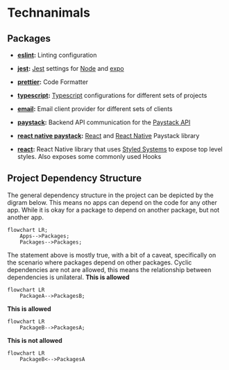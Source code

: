 # Technanimals

## Packages

- **[eslint](./packages/config/eslint/README.md):** Linting configuration
- **[jest](./packages/config/jest/README.md):** [Jest](https://jestjs.io/) settings for [Node](https://nodejs.org/en/) and [expo](https://docs.expo.dev)
- **[prettier](./packages/config/prettier/README.md):** Code Formatter
- **[typescript](./packages/config/typescript/README.md):** [Typescript](https://www.typescriptlang.org) configurations for different sets of projects

- **[email](./packages/email/README.md):** Email client provider for different sets of clients
- **[paystack](./packages/paystack/core//README.md):** Backend API communication for the [Paystack API](https://paystack.com/docs/)
- **[react native paystack](./packages/paystack/react-native/README.md):** [React](https://reactjs.org/) and [React Native](https://reactnative.dev/) Paystack library
- **[react](./packages/react/README.md):** React Native library that uses [Styled Systems](https://styled-system.com/) to expose top level styles. Also exposes some commonly used Hooks

## Project Dependency Structure

The general dependency structure in the project can be depicted by the digram below. This means no apps can depend on the code for any other app. While it is okay for a package to depend on another package, but not another app.

```mermaid
flowchart LR;
    Apps-->Packages;
    Packages-->Packages;
```

The statement above is mostly true, with a bit of a caveat, specifically on the scenario where packages depend on other packages. Cyclic dependencies are not are allowed, this means the relationship between dependencies is unilateral.
**This is allowed**

```mermaid
flowchart LR
    PackageA-->PackagesB;
```

**This is allowed**

```mermaid
flowchart LR
    PackageB-->PackagesA;
```

**This is not allowed**

```mermaid
flowchart LR
    PackageB<-->PackagesA
```
